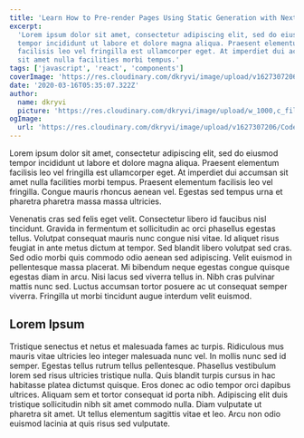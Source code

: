 ```yaml
---
title: 'Learn How to Pre-render Pages Using Static Generation with Next.js'
excerpt:
  'Lorem ipsum dolor sit amet, consectetur adipiscing elit, sed do eiusmod
  tempor incididunt ut labore et dolore magna aliqua. Praesent elementum
  facilisis leo vel fringilla est ullamcorper eget. At imperdiet dui accumsan
  sit amet nulla facilities morbi tempus.'
tags: ['javascript', 'react', 'components']
coverImage: 'https://res.cloudinary.com/dkryvi/image/upload/v1627307206/Code%20Templates/covers/cover_wyom8x.jpg'
date: '2020-03-16T05:35:07.322Z'
author:
  name: dkryvi
  picture: 'https://res.cloudinary.com/dkryvi/image/upload/w_1000,c_fill,ar_1:1,g_auto,r_max,bo_5px_solid_red,b_rgb:262c35/v1627306839/Code%20Templates/authors/dkryvi_sfy4ur.jpg'
ogImage:
  url: 'https://res.cloudinary.com/dkryvi/image/upload/v1627307206/Code%20Templates/covers/cover_wyom8x.jpg'
---
```


Lorem ipsum dolor sit amet, consectetur adipiscing elit, sed do eiusmod tempor
incididunt ut labore et dolore magna aliqua. Praesent elementum facilisis leo
vel fringilla est ullamcorper eget. At imperdiet dui accumsan sit amet nulla
facilities morbi tempus. Praesent elementum facilisis leo vel fringilla. Congue
mauris rhoncus aenean vel. Egestas sed tempus urna et pharetra pharetra massa
massa ultricies.

Venenatis cras sed felis eget velit. Consectetur libero id faucibus nisl
tincidunt. Gravida in fermentum et sollicitudin ac orci phasellus egestas
tellus. Volutpat consequat mauris nunc congue nisi vitae. Id aliquet risus
feugiat in ante metus dictum at tempor. Sed blandit libero volutpat sed cras.
Sed odio morbi quis commodo odio aenean sed adipiscing. Velit euismod in
pellentesque massa placerat. Mi bibendum neque egestas congue quisque egestas
diam in arcu. Nisi lacus sed viverra tellus in. Nibh cras pulvinar mattis nunc
sed. Luctus accumsan tortor posuere ac ut consequat semper viverra. Fringilla ut
morbi tincidunt augue interdum velit euismod.

## Lorem Ipsum

Tristique senectus et netus et malesuada fames ac turpis. Ridiculous mus mauris
vitae ultricies leo integer malesuada nunc vel. In mollis nunc sed id semper.
Egestas tellus rutrum tellus pellentesque. Phasellus vestibulum lorem sed risus
ultricies tristique nulla. Quis blandit turpis cursus in hac habitasse platea
dictumst quisque. Eros donec ac odio tempor orci dapibus ultrices. Aliquam sem
et tortor consequat id porta nibh. Adipiscing elit duis tristique sollicitudin
nibh sit amet commodo nulla. Diam vulputate ut pharetra sit amet. Ut tellus
elementum sagittis vitae et leo. Arcu non odio euismod lacinia at quis risus sed
vulputate.
